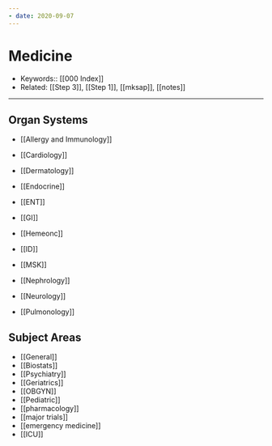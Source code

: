 ```yaml
---
- date: 2020-09-07
---
```


# Medicine

- Keywords:: [[000 Index]]
- Related: [[Step 3]], [[Step 1]], [[mksap]], [[notes]]

---

## Organ Systems

- [[Allergy and Immunology]]

- [[Cardiology]]

- [[Dermatology]]

- [[Endocrine]]

- [[ENT]]

- [[GI]]

- [[Hemeonc]]

- [[ID]]

- [[MSK]]

- [[Nephrology]]

- [[Neurology]]

- [[Pulmonology]]

## Subject Areas

- [[General]]
- [[Biostats]]
- [[Psychiatry]]
- [[Geriatrics]]
- [[OBGYN]]
- [[Pediatric]]
- [[pharmacology]]
- [[major trials]]
- [[emergency medicine]]
- [[ICU]]
